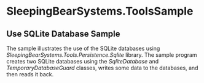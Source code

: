 # SleepingBearSystems.ToolsSample

## Use SQLite Database Sample

The sample illustrates the use of the SQLite databases using *SleepingBearSystems.Tools.Persistence.Sqlite*
library. The sample program creates two SQLite databases using the *SqliteDatabase* and
*TemporaryDatabaseGuard* classes, writes some data to the databases, and then reads it back.
